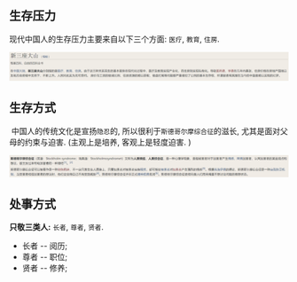 ## 生存压力

现代中国人的生存压力主要来自以下三个方面: ` 医疗 `, ` 教育 `, ` 住房 `.

![新三座大山](./2022-07-img/新三座大山.png)





## 生存方式

​		中国人的传统文化是宣扬` 隐忍 `的, 所以很利于` 斯德哥尔摩综合征 `的滋长, 尤其是面对父母的约束与迫害. (主观上是培养, 客观上是轻度迫害. )

![斯德哥尔摩综合征](./2022-07-img/斯德哥尔摩综合征.png)





## 处事方式

**只敬三类人:**  `长者`, `尊者`, `贤者`.

- 长者 -- 阅历; 
- 尊者 -- 职位; 
- 贤者 -- 修养; 























